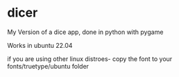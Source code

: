 # dicer
 My Version of a dice app, done in python with pygame

Works in ubuntu 22.04 

if you are using other linux distroes- copy the font to your fonts/truetype/ubuntu folder